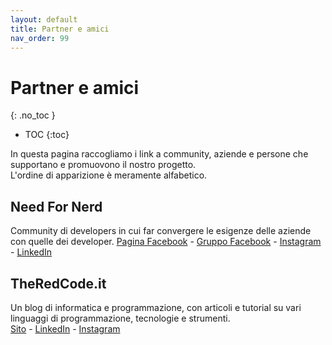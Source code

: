 ```yaml
---
layout: default
title: Partner e amici
nav_order: 99
---
```


<!-- prettier-ignore-start -->
# Partner e amici
{: .no_toc }

- TOC
{:toc}

<!-- prettier-ignore-end -->

In questa pagina raccogliamo i link a community, aziende e persone che supportano e promuovono il nostro progetto.  
L'ordine di apparizione è meramente alfabetico.

## Need For Nerd

Community di developers in cui far convergere le esigenze delle aziende con quelle dei developer.
[Pagina Facebook](https://www.facebook.com/NeedforNerd) - [Gruppo Facebook](https://www.facebook.com/groups/1703058016594724) - [Instagram](https://www.instagram.com/needfornerd/) - [LinkedIn](https://www.linkedin.com/company/need-for-nerd/)

## TheRedCode.it

Un blog di informatica e programmazione, con articoli e tutorial su vari linguaggi di programmazione, tecnologie e strumenti.  
[Sito](https://theredcode.it) - [LinkedIn](https://www.linkedin.com/company/theredcode-it) - [Instagram](https://www.instagram.com/theredcode_it)
